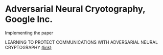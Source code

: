 # Adversarial Neural Cryotography, Google Inc.
Implementing the paper


LEARNING TO PROTECT COMMUNICATIONS WITH ADVERSARIAL NEURAL CRYPTOGRAPHY [(link)](https://arxiv.org/pdf/1610.06918.pdf)
